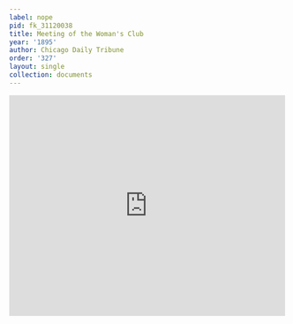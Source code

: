 ```yaml
---
label: nope
pid: fk_31120038
title: Meeting of the Woman's Club
year: '1895'
author: Chicago Daily Tribune
order: '327'
layout: single
collection: documents
---
```

<iframe src="https://northwestern.app.box.com/embed/s/zvydf16bt56ey98cu2bs5lpuy2rm7s9b?sortColumn=date&view=list" width="500" height="400" frameborder="0" allowfullscreen webkitallowfullscreen msallowfullscreen></iframe>
